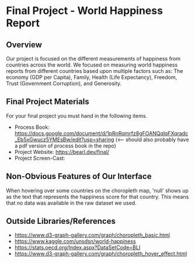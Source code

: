 Final Project - World Happiness Report
===

Overview
---
Our project is focused on the different measurements of happiness from countries across the world.
We focused on measuring world happiness reports from different countries based upon multiple factors such as:
The economy (GDP per Capita), Family, Health (Life Expectancy), Freedom, Trust (Government Corruption), and Generosity.

Final Project Materials
---
For your final project you must hand in the following items.
* Process Book: https://docs.google.com/document/d/1pRnRqmrfz8gFOANQqlqFXqradc_Eb5xGwucz5YMEsBw/edit?usp=sharing (<-- should also probably have a pdf version of process book in the repo)
* Project Website: https://bearl.dev/final/
* Project Screen-Cast:

Non-Obvious Features of Our Interface
---
When hovering over some countries on the choropleth map, 'null' shows up as the text that represents the happiness score for that country. This means that no data was available in the raw dataset we used.

Outside Libraries/References
---
* https://www.d3-graph-gallery.com/graph/choropleth_basic.html
* https://www.kaggle.com/unsdsn/world-happiness
* https://stats.oecd.org/Index.aspx?DataSetCode=BLI
* https://www.d3-graph-gallery.com/graph/choropleth_hover_effect.html




